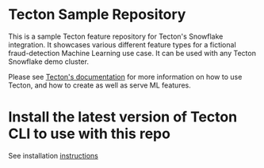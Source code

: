 # Tecton Sample Repository

This is a sample Tecton feature repository for Tecton's Snowflake integration. It showcases various different feature types for a fictional fraud-detection Machine Learning use case. It can be used with any Tecton Snowflake demo cluster.

Please see [Tecton's documentation](https://docs.tecton.ai/) for more information on how to use Tecton, and how to create as well as serve ML features.

# Install the latest version of Tecton CLI to use with this repo

See installation [instructions](https://docs.tecton.ai/v2/setting-up-tecton/02-tecton-cli-setup.html)
